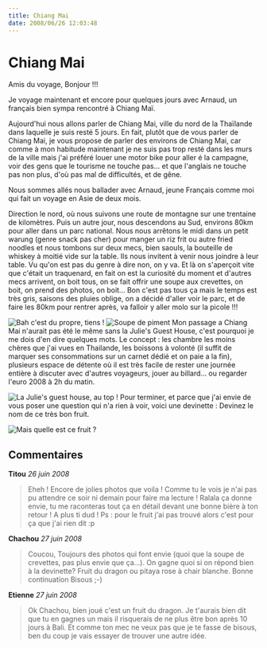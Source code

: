 ```yaml
---
title: Chiang Mai
date: 2008/06/26 12:03:48
---
```

# Chiang Mai

Amis du voyage, Bonjour !!!

Je voyage maintenant et encore pour quelques jours avec Arnaud, un français bien sympa rencontré à Chiang Maï.

Aujourd'hui nous allons parler de Chiang Mai, ville du nord de la Thaïlande dans laquelle je suis resté 5 jours. En fait, plutôt que de vous parler de Chiang Mai, je vous propose de parler des environs de Chiang Mai, car comme à mon habitude maintenant je ne suis pas trop resté dans les murs de la ville mais j'ai préféré louer une motor bike pour aller é la campagne, voir des gens que le tourisme ne touche pas... et que l'anglais ne touche pas non plus, d'où pas mal de difficultés, et de gêne.

Nous sommes allés nous ballader avec Arnaud, jeune Français comme moi qui fait un voyage en Asie de deux mois.

Direction le nord, où nous suivons une route de montagne sur une trentaine de kilomètres. Puis un autre jour, nous descendons au Sud, environs 80km pour aller dans un parc national. Nous nous arrêtons le midi dans un petit warung (genre snack pas cher) pour manger un riz frit ou autre fried noodles et nous tombons sur deux mecs, bien saouls, la bouteille de whiskey à moitié vide sur la table. Ils nous invitent à venir nous joindre à leur table. Vu qu'on est pas du genre à dire non, on y va. Et là on s'aperçoit vite que c'était un traquenard, en fait on est la curiosité du moment et d'autres mecs arrivent, on boit tous, on se fait offrir une soupe aux crevettes, on boit, on prend des photos, on boit... Bon c'est pas tous ça mais le temps est très gris, saisons des pluies oblige, on a décidé d'aller voir le parc, et de faire les 80km pour rentrer après, va falloir y aller molo sur la picole !!!

![Bah c'est du propre, tiens ! ](blog/Chiang-mai/1214286196a5oS.jpg "Bah c'est du propre, tiens ! ")
![Soupe de piment ](blog/Chiang-mai/1214286184dsFU.jpg "Soupe de piment ")
Mon passage a Chiang Mai n'aurait pas été le même sans la Julie's Guest House, c'est pourquoi je me dois d'en dire quelques mots. Le concept : les chambre les moins chères que j'ai vues en Thailande, les boissons à volonté (il suffit de marquer ses consommations sur un carnet dédié et on paie a la fin), plusieurs espace de détente où il est très facile de rester une journée entière à discuter avec d'autres voyageurs, jouer au billard... ou regarder l'euro 2008 à 2h du matin.

![La Julie's guest house, au top ! ](blog/Chiang-mai/1214471834JD3r.jpg "La Julie's guest house, au top ! ")
Pour terminer, et parce que j'ai envie de vous poser une question qui n'a rien à voir, voici une devinette : Devinez le nom de ce très bon fruit.

![Mais quelle est ce fruit ? ](blog/Chiang-mai/1214471825EGhM.jpg "Mais quelle est ce fruit ? ")

## Commentaires

__Titou__ _26 juin 2008_
> Eheh ! Encore de jolies photos que voila ! Comme tu le vois je n'ai pas pu attendre ce soir ni demain pour faire ma lecture !
Ralala ça donne envie, tu me raconteras tout ça en détail devant une bonne bière à ton retour !
A plus ti dud !
Ps : pour le fruit j'ai pas trouvé alors c'est pour ça que j'ai rien dit :p

__Chachou__ _27 juin 2008_
> Coucou,
Toujours des photos qui font envie (quoi que la soupe de crevettes, pas plus envie que ça...).
On gagne quoi si on répond bien à la devinette?
Fruit du dragon ou pitaya rose à chair blanche.
Bonne continuation
Bisous ;-)

__Etienne__ _27 juin 2008_
> Ok Chachou, bien joué c'est un fruit du dragon. Je t'aurais bien dit que tu en gagnes un mais il risquerais de ne plus être bon après 10 jours à Bali. Et comme ton mec ne veux pas que je te fasse de bisous, ben du coup je vais essayer de trouver une autre idée.

